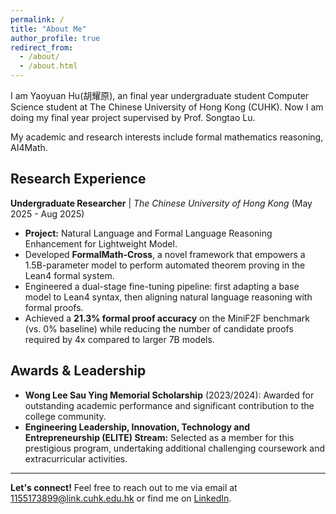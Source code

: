 ```yaml
---
permalink: /
title: "About Me"
author_profile: true
redirect_from:
  - /about/
  - /about.html
---
```


I am Yaoyuan Hu(胡耀原), an final year undergraduate student Computer Science student at The Chinese University of Hong Kong (CUHK). Now I am doing my final year project supervised by Prof. Songtao Lu.

My academic and research interests include formal mathematics reasoning, AI4Math.

## Research Experience

**Undergraduate Researcher** | *The Chinese University of Hong Kong* (May 2025 - Aug 2025)
*   **Project:** Natural Language and Formal Language Reasoning Enhancement for Lightweight Model.
*   Developed **FormalMath-Cross**, a novel framework that empowers a 1.5B-parameter model to perform automated theorem proving in the Lean4 formal system.
*   Engineered a dual-stage fine-tuning pipeline: first adapting a base model to Lean4 syntax, then aligning natural language reasoning with formal proofs.
*   Achieved a **21.3% formal proof accuracy** on the MiniF2F benchmark (vs. 0% baseline) while reducing the number of candidate proofs required by 4x compared to larger 7B models.

## Awards & Leadership

*   **Wong Lee Sau Ying Memorial Scholarship** (2023/2024): Awarded for outstanding academic performance and significant contribution to the college community.
*   **Engineering Leadership, Innovation, Technology and Entrepreneurship (ELITE) Stream:** Selected as a member for this prestigious program, undertaking additional challenging coursework and extracurricular activities.

---

**Let's connect!** Feel free to reach out to me via email at [1155173899@link.cuhk.edu.hk](mailto:1155173899@link.cuhk.edu.hk) or find me on [LinkedIn](https://www.linkedin.com/in/yaoyuan-hu-2a2126297).